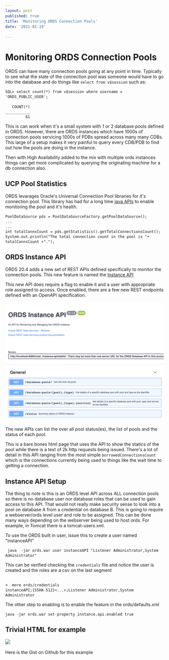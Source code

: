```yaml
---
layout: post
published: true
title: 'Monitoring ORDS Connection Pools'
date: '2021-01-19'

---
```


# Monitoring ORDS Connection Pools

ORDS can have many connection pools going at any point in time. Typically to see what the state of the connection pool was someone would have to go into the database and do things like `select from v$session` such as:

```
SQL> select count(*) from v$session where username = 'ORDS_PUBLIC_USER';

   COUNT(*)
___________
         61
```

This is can work when it's a small system with 1 or 2 database pools defined in ORDS. However, there are ORDS instances which have 1000s of connection pools servicing 1000s of PDBs spread across many many CDBs. This large of a setup makes it very painful to query every CDB/PDB to find out how the pools are doing in the instance. 

Then with High Availability added to the mix with multiple ords instances things can get more complicated by querying the originating machine for a db connection also.

## UCP Pool Statistics

ORDS levarages Oracle's Universal Connection Pool libraries for it's connection pool. This library has had for a long time [java APIs](https://docs.oracle.com/en/database/oracle/oracle-database/19/jjucp/pool-statistics.html#GUID-E9E1CC73-F1D6-4A0E-9449-07106BC14EED) to enable monitoring the pool and it's health. 

```
PoolDataSource pds = PoolDataSourceFactory.getPoolDataSource();
...
...
int totalConnsCount = pds.getStatistics().getTotalConnectionsCount();
System.out.println("The total connection count in the pool is "+ totalConnsCount +".");

```

## ORDS Instance API

ORDS 20.4 adds a new set of REST APIs defined specifically to monitor the connection pools. This new feature is named the [Instance API](https://docs.oracle.com/en/database/oracle/oracle-rest-data-services/20.4/aelig/installing-REST-data-services.html#GUID-116149DE-01E1-4056-A723-0EFB96737377)


This new API does require a flag to enable it and a user with appropriate role assigned to access. Once enabled, there are a few new REST endpoints defined with an OpenAPI specification.

![](/img/instance_api_open_api.png)


The new APIs can list the over all pool status(es), the list of pools and the status of each pool. 

This is a bare bones html page that uses the API to show the statics of the pool while there is a test of 2k http requests being issued.  There's a lot of detail in this API ranging from the most simple `borrowedConnectionsCount` which is the connections currently being used to things like the wait time to getting a connection. 

## Instance API Setup

The thing to note is this is an ORDS level API across ALL connection pools so there is no database user nor database roles that can be used to gain access to this API. That would not really make security sense to look into a pool on database A from a credential on database B.  This is going to require a webserver/ords level user and role to be assigned. This can be done many ways depending on the webserver being used to host ords. For example, in Tomcat there is a tomcat-users.xml.  

To use the ORDS built in user, issue this to create a user named "instanceAPI"


```
 java  -jar ords.war user instanceAPI "Listener Administrator,System Administrator"

 ```

This can be verified checking the `credentials` file and notice the user is created and the roles are a csv on the last segment

```

➜  more ords/credentials
instanceAPI;{SSHA-512}<...>;Listener Administrator,System Administrator
```

The other step to enabling is to enable the feature in the ords/defaults.xml


```
java -jar ords.war set-property instance.api.enabled true
```



## Trivial HTML for example

![](/img/ords_pools_monitor.gif)

Here is the Gist on Github for this example

<div>
  <script src="https://gist.github.com/krisrice/b35a30e116784f5b9781e06c120d7831.js">
  </script>
</div>
